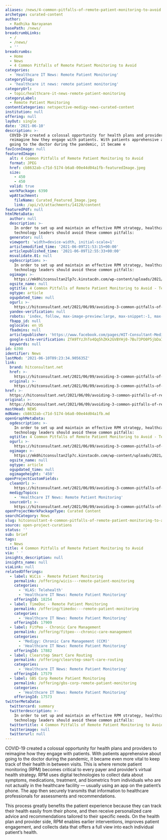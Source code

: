 ```yaml
---
aliases: /news/4-common-pitfalls-of-remote-patient-monitoring-to-avoid
archetype: curated-content
author:
  - Radhika Narayanan
basePath: /news/
breadcrumbLinks:
  - /
  - /news/
  - ''
breadcrumbs:
  - Home
  - News
  - 4 Common Pitfalls of Remote Patient Monitoring to Avoid
categories:
  - 'Healthcare IT News: Remote Patient Monitoring'
categorySlug:
  - 'healthcare it news: remote patient monitoring'
categoryUrl:
  - topic/healthcare-it-news-remote-patient-monitoring
categoryLabel:
  - Remote Patient Monitoring
contentCategories: netspective-medigy-news-curated-content
institution: null
offering: null
layOut: single
date: '2021-06-10'
description: >-
  COVID-19 created a colossal opportunity for health plans and providers to
  reimagine how they engage with patients. With patients apprehensive about
  going to the doctor during the pandemic, it became e
favIconImage: null
featuredImage:
  alt: 4 Common Pitfalls of Remote Patient Monitoring to Avoid
  format: JPEG
  href: cb8632ab-c71d-5174-b6a8-00e44d04a1fb-featuredImage.jpeg
  size:
    - 450
    - 450
  valid: true
  workPackage: 6390
  wpAttachment:
    fileName: Curated_Featured_Image.jpeg
    link: /api/v3/attachments/14120/content
featuredPdf: null
htmlMetaData:
  author: null
  description: >-
    In order to set up and maintain an effective RPM strategy, healthcare
    technology leaders should avoid these common pitfalls:
  generator: null
  viewport: 'width=device-width, initial-scale=1'
  articlemodified_time: '2021-06-09T21:53:15+00:00'
  articlepublished_time: '2021-06-09T12:55:33+00:00'
  msvalidate.01: null
  ogdescription: >-
    In order to set up and maintain an effective RPM strategy, healthcare
    technology leaders should avoid these common pitfalls:
  ogimage: >-
    https://mk0hitconsultan2lp7c.kinstacdn.com/wp-content/uploads/2021/06/Susan-headshot_wellframe.jpeg
  ogsite_name: null
  ogtitle: 4 Common Pitfalls of Remote Patient Monitoring to Avoid - Telehealth
  ogtype: article
  ogupdated_time: null
  ogurl: >-
    https://hitconsultant.net/2021/06/09/avoiding-3-common-pitfalls-of-remote-patient-monitoring/
  yandex-verification: null
  robots: 'index, follow, max-image-preview:large, max-snippet:-1, max-video-preview:-1'
  fbapp_id: null
  oglocale: en_US
  fbadmins: null
  articlepublisher: 'https://www.facebook.com/pages/HIT-Consultant-Media/302199219847409'
  google-site-verification: ZfA9TYzJhTo4Qq5hZKk2GVBYHj0-7Bu73PO0P5jbDaI
  keywords: null
id: 6390
identifier: News
lastMod: '2021-06-10T09:23:34.905635Z'
link:
  brand: hitconsultant.net
  href: >-
    https://hitconsultant.net/2021/06/09/avoiding-3-common-pitfalls-of-remote-patient-monitoring/#.YMHZ7PlKhPY
  original: >-
    https://hitconsultant.net/2021/06/09/avoiding-3-common-pitfalls-of-remote-patient-monitoring/#.YMHZ7PlKhPY
href: >-
  https://hitconsultant.net/2021/06/09/avoiding-3-common-pitfalls-of-remote-patient-monitoring/#.YMHZ7PlKhPY
original: >-
  https://hitconsultant.net/2021/06/09/avoiding-3-common-pitfalls-of-remote-patient-monitoring/#.YMHZ7PlKhPY
mastHead: NEWS
mdName: cb8632ab-c71d-5174-b6a8-00e44d04a1fb.md
openGraphMetaData:
  ogdescription: >-
    In order to set up and maintain an effective RPM strategy, healthcare
    technology leaders should avoid these common pitfalls:
  ogtitle: 4 Common Pitfalls of Remote Patient Monitoring to Avoid - Telehealth
  ogurl: >-
    https://hitconsultant.net/2021/06/09/avoiding-3-common-pitfalls-of-remote-patient-monitoring/
  ogimage: >-
    https://mk0hitconsultan2lp7c.kinstacdn.com/wp-content/uploads/2021/06/Susan-headshot_wellframe.jpeg
  ogsite_name: null
  ogtype: article
  ogupdated_time: null
  ogimageheight: '450'
openProjectCustomFields:
  cleanUrl: >-
    https://hitconsultant.net/2021/06/09/avoiding-3-common-pitfalls-of-remote-patient-monitoring/#.YMHZ7PlKhPY
  medigyTopics:
    - 'Healthcare IT News: Remote Patient Monitoring'
  sourceUrl: >-
    https://hitconsultant.net/2021/06/09/avoiding-3-common-pitfalls-of-remote-patient-monitoring/#.YMHZ7PlKhPY
openProjectWorkPackageType: Curated Content
searchCategory: News
slug: hitconsultant-4-common-pitfalls-of-remote-patient-monitoring-to-avoid
source: open-project-curations
status: ''
sub: brief
tags:
  - News
title: 4 Common Pitfalls of Remote Patient Monitoring to Avoid
via: ' '
insights_description: null
insights_name: null
viaLink: null
relatedOfferings:
  - label: WiCis - Remote Patient Monitoring
    permalink: /offering/wicis---remote-patient-monitoring
    categories:
      - 'KLAS: Telehealth'
      - 'Healthcare IT News: Remote Patient Monitoring'
    offeringId: 18254
  - label: TimeDoc - Remote Patient Monitoring
    permalink: /offering/timedoc---remote-patient-monitoring
    categories:
      - 'Healthcare IT News: Remote Patient Monitoring'
    offeringId: 17909
  - label: FitPeo - Chronic Care Management
    permalink: /offering/fitpeo---chronic-care-management
    categories:
      - 'Medigy: Chronic Care Management (CCM)'
      - 'Healthcare IT News: Remote Patient Monitoring'
    offeringId: 17882
  - label: Clearstep Smart Care Routing
    permalink: /offering/clearstep-smart-care-routing
    categories:
      - 'Healthcare IT News: Remote Patient Monitoring'
    offeringId: 17579
  - label: GBS Corp Remote Patient Monitoring
    permalink: /offering/gbs-corp-remote-patient-monitoring
    categories:
      - 'Healthcare IT News: Remote Patient Monitoring'
    offeringId: 17573
twitterMetaData:
  twittercard: summary
  twitterdescription: >-
    In order to set up and maintain an effective RPM strategy, healthcare
    technology leaders should avoid these common pitfalls:
  twittertitle: 4 Common Pitfalls of Remote Patient Monitoring to Avoid - Telehealth
  twitterimage: null
  twitterurl: null
---
```

<p>COVID-19 created a colossal opportunity for health plans and providers to reimagine how they engage with patients. With patients apprehensive about going to the doctor during the pandemic, it became even more vital to keep track of their health in between visits. This is where remote patient monitoring (RPM) becomes critical to every payer and provider’s virtual health strategy. RPM uses digital technologies to collect data about symptoms, medications, treatment, and biometrics from individuals who are not actually in the healthcare facility — usually using an app on the patient’s phone. The app then securely transmits that information to healthcare professionals for assessments and recommendations.</p><p>This process greatly benefits the patient experience because they can track their health easily from their phone, and then receive personalized care advice and recommendations tailored to their specific needs. On the health plan and provider side, RPM enables earlier interventions, improves patient engagement, and collects data that offers a full view into each individual patient’s health.&nbsp;</p>